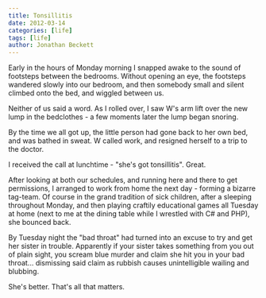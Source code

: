 ```yaml
---
title: Tonsillitis
date: 2012-03-14
categories: [life]
tags: [life]
author: Jonathan Beckett
---
```


Early in the hours of Monday morning I snapped awake to the sound of footsteps between the bedrooms. Without opening an eye, the footsteps wandered slowly into our bedroom, and then somebody small and silent climbed onto the bed, and wiggled between us.

Neither of us said a word. As I rolled over, I saw W's arm lift over the new lump in the bedclothes - a few moments later the lump began snoring.

By the time we all got up, the little person had gone back to her own bed, and was bathed in sweat. W called work, and resigned herself to a trip to the doctor.

I received the call at lunchtime - "she's got tonsillitis". Great.

After looking at both our schedules, and running here and there to get permissions, I arranged to work from home the next day - forming a bizarre tag-team. Of course in the grand tradition of sick children, after a sleeping throughout Monday, and then playing craftily educational games all Tuesday at home (next to me at the dining table while I wrestled with C# and PHP), she bounced back.

By Tuesday night the "bad throat" had turned into an excuse to try and get her sister in trouble. Apparently if your sister takes something from you out of plain sight, you scream blue murder and claim she hit you in your bad throat... dismissing said claim as rubbish causes unintelligible wailing and blubbing.

She's better. That's all that matters.